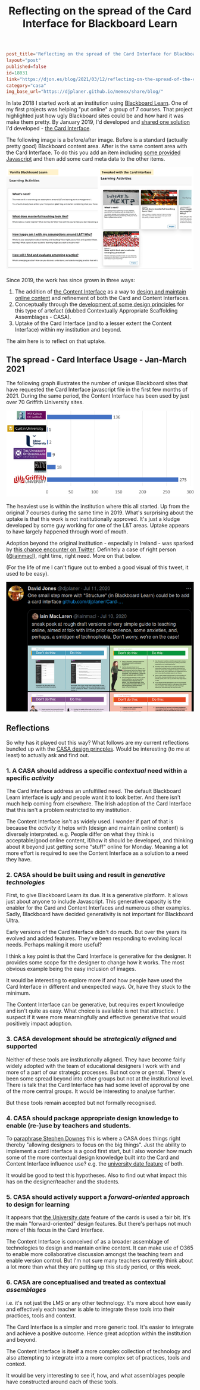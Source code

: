 ﻿---
title: Reflecting on the spread of the Card Interface for Blackboard Learn
---
```toml
post_title='Reflecting on the spread of the Card Interface for Blackboard Learn'
layout="post"
published=false
id=18031
link="https://djon.es/blog/2021/03/12/reflecting-on-the-spread-of-the-card-interface-for-blackboard-learn"
category="casa"
img_base_url="https://djplaner.github.io/memex/share/blog/"
```

In late 2018 I started work at an institution using [Blackboard Learn](https://en.wikipedia.org/wiki/Blackboard_Learn). One of my first projects was helping "put online" a group of 7 courses. That project highlighted just how ugly Blackboard sites could be and how hard it was make them pretty.  By January 2019, I'd developed and [shared one solution](https://djon.es/blog/2019/01/30/improving-reuse-of-design-knowledge-in-a-lms/) I'd developed - [the Card Interface](https://github.com/djplaner/Card-Interface-Tweak). 

The following image is a before/after image. Before is a standard (actually pretty good) Blackboard content area. After is the same content area with the Card Interface. To do this you add an item including [some provided Javascript](https://raw.githubusercontent.com/djplaner/Card-Interface-Tweak/master/tweak.js) and then add some card meta data to the other items.

![](images/2021-03-12-05-20-10.png)

Since 2019, the work has since grown in three ways:

1. The addition of [the Content Interface](https://github.com/djplaner/Content-Interface-Tweak) as a way to [design and maintain online content](https://djon.es/blog/2019/02/24/exploring-knowledge-reuse-in-design-for-digital-learning/#problem-developing-and-maintaining-online-learning-content) and refinement of both the Card and Content Interfaces.
2. Conceptually through the [development of some design principles](https://djon.es/blog/2019/08/08/exploring-knowledge-reuse-in-design-for-digital-learning-tweaks-h5p-constructive-templates-and-casa/#initial-design-principles-adr-stage-4) for this type of artefact (dubbed Contextually Appropriate Scaffolding Assemblages - CASA). 
3. Uptake of the Card Interface (and to a lesser extent the Content Interface) within my institution and beyond.

The aim here is to reflect on that uptake.

## The spread - Card Interface Usage - Jan-March 2021

The following graph illustrates the number of unique Blackboard sites that have requested the Card Interface javascript file in the first few months of 2021. During the same period, the Content Interface has been used by just over 70 Griffith University sites.

![](images/2021-03-12-05-31-00.png)

The heaviest use is within the institution where this all started. Up from the original 7 courses during the same time in 2019. What's surprising about the uptake is that this work is not institutionally  approved. It's just a kludge developed by some guy working for one of the L&T areas. Uptake appears to have largely happened through word of mouth.

Adoption beyond the original institution - especially in Ireland - was sparked by [this chance encounter on Twitter](https://twitter.com/djplaner/status/1281688249753165824?ref_src=twsrc%5Etfw"). Definitely a case of right person ([@iainmacl](https://twitter.com/iainmacl?ref_src=twsrc%5Egoogle%7Ctwcamp%5Eserp%7Ctwgr%5Eauthor)), right time, right need. More on that below.

(For the life of me I can't figure out to embed a good visual of this tweet, it used to be easy). 

![](images/2021-03-12-11-42-53.png)
## Reflections

So why has it played out this way? What follows are my current reflections bundled up with the [CASA design princples](https://djon.es/blog/2019/08/08/exploring-knowledge-reuse-in-design-for-digital-learning-tweaks-h5p-constructive-templates-and-casa/#initial-design-principles-adr-stage-4). Would be interesting (to me at least) to actually ask and find out.
### 1. A CASA should address a specific _contextual_ need within a specific _activity_

The Card Interface address an unfulfilled need. The default Blackboard Learn interface is ugly and people want it to look better. And there isn't much help coming from elsewhere. The Irish adoption of the Card Interface that this isn't a problem restricted to my institution.

The Content Interface isn't as widely used. I wonder if part of that is because the _activity_ it helps with (design and maintain online content) is diversely interpreted. e.g. People differ on what they think is acceptable/good online content, if/how it should be developed, and thinking about it beyond just getting some "stuff" online for Monday. Meaning a lot more effort is required to see the Content Interface as a solution to a need they have.

### 2. CASA should be built using and result in _generative technologies_

First, to give Blackboard Learn its due. It is a generative platform. It allows just about anyone to include Javascript. This generative capacity is the enabler for the Card and Content Interfaces and numerous other examples. Sadly, Blackboard have decided generativity is not important for Blackboard Ultra.

Early versions of the Card Interface didn't do much. But over the years its evolved and added features. They've been responding to evolving local needs. Perhaps making it more useful?

I think a key point is that the Card Interface is generative for the designer. It provides some scope for the designer to change how it works. The most obvious example being the easy inclusion of images.

It would be interesting to explore more if and how people have used the Card Interface in different and unexpected ways. Or, have they stuck to the minimum.

The Content Interface can be generative, but requires expert knowledge and isn't quite as easy. What choice is available is not that attractice. I suspect if it were more mearningfully and effective generative that would positively impact adoption.

### 3. CASA development should be _strategically aligned_ and supported

Neither of these tools are institutionally aligned. They have become fairly widely adopted with the team of educational designers I work with and more of a part of our strategic processes. But not core or genral. There's been some spread beyond into other groups but not at the institutional level.  There is talk that the Card Interface has had some level of approval by one of the more central groups. It would be interesting to analyse further.

But these tools remain accepted but not formally recognised.
### 4. CASA should package appropriate design knowledge to enable (re-)use by teachers and students.

To [paraphrase Stephen Downes](https://www.downes.ca/post/72056) this is where a CASA does things right thereby "allowing designers to focus on the big things". Just the ability to implement a card interface is a good first start, but I also wonder how much some of the more contextual design knowledge built into the Card and Content Interface influence use? e.g. the [university date feature](https://djon.es/blog/2021/03/06/do-the-little-things-matter-in-design-for-learning/) of both.

It would be good to test this hypotheses. Also to find out what impact this has on the designer/teacher and the students.

### 5. CASA should actively support a _forward-oriented_ approach to design for learning

It appears that [the University date](https://djplaner.github.io/Card-Interface-Tweak/customiseACard/#adding-a-date-or-date-range) feature of the cards is used a fair bit.  It's the main "forward-oriented" design features. But there's perhaps not much more of this focus in the Card Interface.

The Content Interface is conceived of as a broader assemblage of technologies to design and mantain online content.  It can make use of O365 to enable more collaborative discussion amongst the teaching team and enable version control.  But I'm not sure many teachers currently think about a lot more than what they are putting up this study period, or this week.

### 6. CASA are conceptualised and treated as contextual _assemblages_

i.e. it's not just the LMS or any other technology. It's more about how easily and effectively each teacher is able to integrate these tools into their practices, tools and context.

The Card Interface is a simpler and more generic tool. It's easier to integrate and achieve a positive outcome. Hence great adoption within the institution and beyond.

The Content Interface is itself a more complex collection of technology and also attempting to integrate into a more complex set of practices, tools and context. 

It would be very interesting to see if, how, and what assemblages people have constructed around each of these tools.